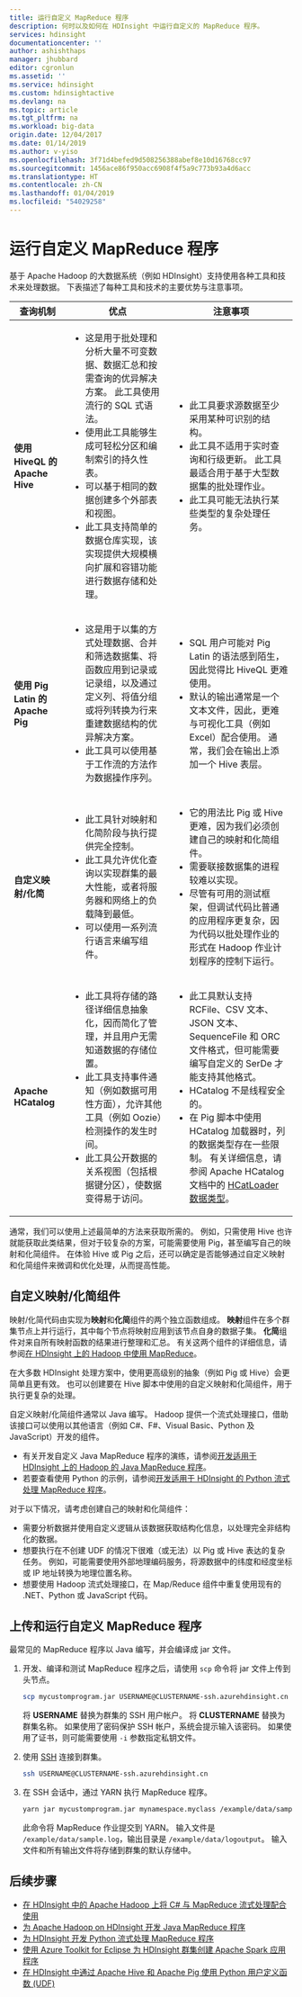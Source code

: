 ```yaml
---
title: 运行自定义 MapReduce 程序
description: 何时以及如何在 HDInsight 中运行自定义的 MapReduce 程序。
services: hdinsight
documentationcenter: ''
author: ashishthaps
manager: jhubbard
editor: cgronlun
ms.assetid: ''
ms.service: hdinsight
ms.custom: hdinsightactive
ms.devlang: na
ms.topic: article
ms.tgt_pltfrm: na
ms.workload: big-data
origin.date: 12/04/2017
ms.date: 01/14/2019
ms.author: v-yiso
ms.openlocfilehash: 3f71d4befed9d508256388abef8e10d16768cc97
ms.sourcegitcommit: 1456ace86f950acc6908f4f5a9c773b93a4d6acc
ms.translationtype: HT
ms.contentlocale: zh-CN
ms.lasthandoff: 01/04/2019
ms.locfileid: "54029258"
---
```

# <a name="run-custom-mapreduce-programs"></a>运行自定义 MapReduce 程序

基于 Apache Hadoop 的大数据系统（例如 HDInsight）支持使用各种工具和技术来处理数据。 下表描述了每种工具和技术的主要优势与注意事项。

| 查询机制 | 优点 | 注意事项 |
| --- | --- | --- |
| **使用 HiveQL 的 Apache Hive** | <ul><li>这是用于批处理和分析大量不可变数据、数据汇总和按需查询的优异解决方案。 此工具使用流行的 SQL 式语法。</li><li>使用此工具能够生成可轻松分区和编制索引的持久性表。</li><li>可以基于相同的数据创建多个外部表和视图。</li><li>此工具支持简单的数据仓库实现，该实现提供大规模横向扩展和容错功能进行数据存储和处理。</li></ul> | <ul><li>此工具要求源数据至少采用某种可识别的结构。</li><li>此工具不适用于实时查询和行级更新。 此工具最适合用于基于大型数据集的批处理作业。</li><li>此工具可能无法执行某些类型的复杂处理任务。</li></ul> |
| **使用 Pig Latin 的 Apache Pig** | <ul><li>这是用于以集的方式处理数据、合并和筛选数据集、将函数应用到记录或记录组，以及通过定义列、将值分组或将列转换为行来重建数据结构的优异解决方案。</li><li>此工具可以使用基于工作流的方法作为数据操作序列。</li></ul> | <ul><li>SQL 用户可能对 Pig Latin 的语法感到陌生，因此觉得比 HiveQL 更难使用。</li><li>默认的输出通常是一个文本文件，因此，更难与可视化工具（例如 Excel）配合使用。 通常，我们会在输出上添加一个 Hive 表层。</li></ul> |
| **自定义映射/化简** | <ul><li>此工具针对映射和化简阶段与执行提供完全控制。</li><li>此工具允许优化查询以实现群集的最大性能，或者将服务器和网络上的负载降到最低。</li><li>可以使用一系列流行语言来编写组件。</li></ul> | <ul><li>它的用法比 Pig 或 Hive 更难，因为我们必须创建自己的映射和化简组件。</li><li>需要联接数据集的进程较难以实现。</li><li>尽管有可用的测试框架，但调试代码比普通的应用程序更复杂，因为代码以批处理作业的形式在 Hadoop 作业计划程序的控制下运行。</li></ul> |
| **Apache HCatalog** | <ul><li>此工具将存储的路径详细信息抽象化，因而简化了管理，并且用户无需知道数据的存储位置。</li><li>此工具支持事件通知（例如数据可用性方面），允许其他工具（例如 Oozie）检测操作的发生时间。</li><li>此工具公开数据的关系视图（包括根据键分区），使数据变得易于访问。</li></ul> | <ul><li>此工具默认支持 RCFile、CSV 文本、JSON 文本、SequenceFile 和 ORC 文件格式，但可能需要编写自定义的 SerDe 才能支持其他格式。</li><li>HCatalog 不是线程安全的。</li><li>在 Pig 脚本中使用 HCatalog 加载器时，列的数据类型存在一些限制。 有关详细信息，请参阅 Apache HCatalog 文档中的 [HCatLoader 数据类型](https://cwiki.apache.org/confluence/display/Hive/HCatalog%20LoadStore#HCatalogLoadStore-HCatLoaderDataTypes)。</li></ul> |

通常，我们可以使用上述最简单的方法来获取所需的。 例如，只需使用 Hive 也许就能获取此类结果，但对于较复杂的方案，可能需要使用 Pig，甚至编写自己的映射和化简组件。 在体验 Hive 或 Pig 之后，还可以确定是否能够通过自定义映射和化简组件来微调和优化处理，从而提高性能。

## <a name="custom-mapreduce-components"></a>自定义映射/化简组件

映射/化简代码由实现为**映射**和**化简**组件的两个独立函数组成。 **映射**组件在多个群集节点上并行运行，其中每个节点将映射应用到该节点自身的数据子集。 **化简**组件对来自所有映射函数的结果进行整理和汇总。 有关这两个组件的详细信息，请参阅[在 HDInsight 上的 Hadoop 中使用 MapReduce](hdinsight-use-mapreduce.md)。

在大多数 HDInsight 处理方案中，使用更高级别的抽象（例如 Pig 或 Hive）会更简单且更有效。 也可以创建要在 Hive 脚本中使用的自定义映射和化简组件，用于执行更复杂的处理。

自定义映射/化简组件通常以 Java 编写。 Hadoop 提供一个流式处理接口，借助该接口可以使用以其他语言（例如 C#、F#、Visual Basic、Python 及 JavaScript）开发的组件。

* 有关开发自定义 Java MapReduce 程序的演练，请参阅[开发适用于 HDInsight 上的 Hadoop 的 Java MapReduce 程序](apache-hadoop-develop-deploy-java-mapreduce-linux.md)。
* 若要查看使用 Python 的示例，请参阅[开发适用于 HDInsight 的 Python 流式处理 MapReduce 程序](apache-hadoop-streaming-python.md)。

对于以下情况，请考虑创建自己的映射和化简组件：

* 需要分析数据并使用自定义逻辑从该数据获取结构化信息，以处理完全非结构化的数据。
* 想要执行在不创建 UDF 的情况下很难（或无法）以 Pig 或 Hive 表达的复杂任务。 例如，可能需要使用外部地理编码服务，将源数据中的纬度和经度坐标或 IP 地址转换为地理位置名称。
* 想要使用 Hadoop 流式处理接口，在 Map/Reduce 组件中重复使用现有的 .NET、Python 或 JavaScript 代码。

## <a name="upload-and-run-your-custom-mapreduce-program"></a>上传和运行自定义 MapReduce 程序

最常见的 MapReduce 程序以 Java 编写，并会编译成 jar 文件。

1. 开发、编译和测试 MapReduce 程序之后，请使用 `scp` 命令将 jar 文件上传到头节点。

    ```bash
    scp mycustomprogram.jar USERNAME@CLUSTERNAME-ssh.azurehdinsight.cn
    ```

    将 **USERNAME** 替换为群集的 SSH 用户帐户。 将 **CLUSTERNAME** 替换为群集名称。 如果使用了密码保护 SSH 帐户，系统会提示输入该密码。 如果使用了证书，则可能需要使用 `-i` 参数指定私钥文件。

2. 使用 [SSH](../hdinsight-hadoop-linux-use-ssh-unix.md) 连接到群集。

    ```bash
    ssh USERNAME@CLUSTERNAME-ssh.azurehdinsight.cn
    ```

3. 在 SSH 会话中，通过 YARN 执行 MapReduce 程序。

    ```bash
    yarn jar mycustomprogram.jar mynamespace.myclass /example/data/sample.log /example/data/logoutput
    ```

    此命令将 MapReduce 作业提交到 YARN。 输入文件是 `/example/data/sample.log`，输出目录是 `/example/data/logoutput`。 输入文件和所有输出文件将存储到群集的默认存储中。

## <a name="next-steps"></a>后续步骤

* [在 HDInsight 中的 Apache Hadoop 上将 C# 与 MapReduce 流式处理配合使用](apache-hadoop-dotnet-csharp-mapreduce-streaming.md)
* [为 Apache Hadoop on HDInsight 开发 Java MapReduce 程序](apache-hadoop-develop-deploy-java-mapreduce-linux.md)
* [为 HDInsight 开发 Python 流式处理 MapReduce 程序](apache-hadoop-streaming-python.md)
* [使用 Azure Toolkit for Eclipse 为 HDInsight 群集创建 Apache Spark 应用程序](../spark/apache-spark-eclipse-tool-plugin.md)
* [在 HDInsight 中通过 Apache Hive 和 Apache Pig 使用 Python 用户定义函数 (UDF)](python-udf-hdinsight.md)
